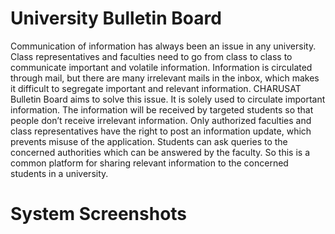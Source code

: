 # University Bulletin Board
Communication of information has always been an issue in any university. Class representatives and faculties need to go from class to class to communicate important and volatile information. Information is circulated through mail, but there are many irrelevant mails in the inbox, which makes it difficult to segregate important and relevant information. 
CHARUSAT Bulletin Board aims to solve this issue. It is solely used to circulate important information. The information will be received by targeted students so that people don’t receive irrelevant information. Only authorized faculties and class representatives have the right to post an information update, which prevents misuse of the application.
Students can ask queries to the concerned authorities which can be answered by the faculty. So this is a common platform for sharing relevant information to the concerned students in a university.

# System Screenshots
